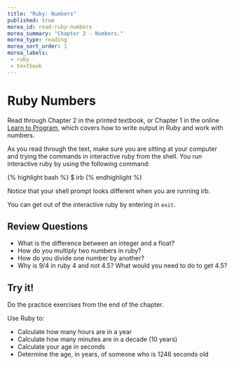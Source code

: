 ```yaml
---
title: "Ruby: Numbers"
published: true
morea_id: read-ruby-numbers
morea_summary: "Chapter 2 - Numbers."
morea_type: reading
morea_sort_order: 1
morea_labels:
 - ruby
 - textbook
---
```


# Ruby Numbers
Read through Chapter 2 in the printed textbook, or Chapter 1 in the online [Learn to Program](https://pine.fm/LearnToProgram/chap_01.html), which covers how to write output in Ruby and work with numbers.

As you read through the text, make sure you are sitting at your computer and trying the commands in interactive ruby from the shell.  You run interactive ruby by using the following command:

{% highlight bash %}
$ irb
{% endhighlight %}

Notice that your shell prompt looks different when you are running irb.  

You can get out of the interactive ruby by entering in `exit`.

## Review Questions

- What is the difference between an integer and a float?
- How do you multiply two numbers in ruby?
- How do you divide one number by another?
- Why is 9/4 in ruby 4 and not 4.5?  What would you need to do to get 4.5?

## Try it!
Do the practice exercises from the end of the chapter.

Use Ruby to:

- Calculate how many hours are in a year
- Calculate how many minutes are in a decade (10 years)
- Calculate your age in seconds
- Determine the age, in years, of someone who is 1246 seconds old
